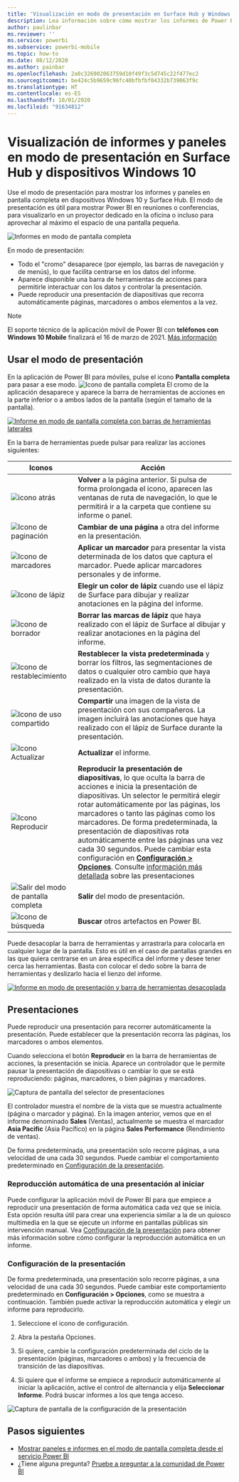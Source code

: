 ```yaml
---
title: 'Visualización en modo de presentación en Surface Hub y Windows 10: Power BI'
description: Lea información sobre cómo mostrar los informes de Power BI en Surface Hub y cómo mostrar los paneles, informes e iconos de Power BI en modo de presentación en dispositivos con Windows 10.
author: paulinbar
ms.reviewer: ''
ms.service: powerbi
ms.subservice: powerbi-mobile
ms.topic: how-to
ms.date: 08/12/2020
ms.author: painbar
ms.openlocfilehash: 2a0c326902063759d10f49f3c5d745c22f477ec2
ms.sourcegitcommit: be424c5b9659c96fc40bfbfbf04332b739063f9c
ms.translationtype: HT
ms.contentlocale: es-ES
ms.lasthandoff: 10/01/2020
ms.locfileid: "91634812"
---
```

# <a name="view-reports-and-dashboards-in-presentation-mode-on-surface-hub-and-windows-10-devices"></a>Visualización de informes y paneles en modo de presentación en Surface Hub y dispositivos Windows 10
Use el modo de presentación para mostrar los informes y paneles en pantalla completa en dispositivos Windows 10 y Surface Hub. El modo de presentación es útil para mostrar Power BI en reuniones o conferencias, para visualizarlo en un proyector dedicado en la oficina o incluso para aprovechar al máximo el espacio de una pantalla pequeña.

![Informes en modo de pantalla completa](./media/mobile-windows-10-app-presentation-mode/power-bi-presentation-mode-2.png)

En modo de presentación:
* Todo el "cromo" desaparece (por ejemplo, las barras de navegación y de menús), lo que facilita centrarse en los datos del informe.
* Aparece disponible una barra de herramientas de acciones para permitirle interactuar con los datos y controlar la presentación.
* Puede reproducir una presentación de diapositivas que recorra automáticamente páginas, marcadores o ambos elementos a la vez.

>[!NOTE]
>El soporte técnico de la aplicación móvil de Power BI con **teléfonos con Windows 10 Mobile** finalizará el 16 de marzo de 2021. [Más información](/legal/powerbi/powerbi-mobile/power-bi-mobile-app-end-of-support-for-windows-phones)

## <a name="use-presentation-mode"></a>Usar el modo de presentación
En la aplicación de Power BI para móviles, pulse el icono **Pantalla completa** para pasar a ese modo.
![Icono de pantalla completa](././media/mobile-windows-10-app-presentation-mode/power-bi-full-screen-icon.png) El cromo de la aplicación desaparece y aparece la barra de herramientas de acciones en la parte inferior o a ambos lados de la pantalla (según el tamaño de la pantalla).

[![Informe en modo de pantalla completa con barras de herramientas laterales](./media/mobile-windows-10-app-presentation-mode/power-bi-presentation-mode-toolbar.png)](./media/mobile-windows-10-app-presentation-mode/power-bi-presentation-mode-toolbar-expanded.png#lightbox)

En la barra de herramientas puede pulsar para realizar las acciones siguientes:

| Iconos | Acción |
|------|--------|
|![icono atrás](./media/mobile-windows-10-app-presentation-mode/power-bi-windows-10-presentation-back-icon.png)|**Volver** a la página anterior. Si pulsa de forma prolongada el icono, aparecen las ventanas de ruta de navegación, lo que le permitirá ir a la carpeta que contiene su informe o panel.|
|![Icono de paginación](./media/mobile-windows-10-app-presentation-mode/power-bi-windows-10-presentation-pages-icon.png)|**Cambiar de una página** a otra del informe en la presentación.|
|![Icono de marcadores](./media/mobile-windows-10-app-presentation-mode/power-bi-windows-10-presentation-bookmarks-icon.png)|**Aplicar un marcador** para presentar la vista determinada de los datos que captura el marcador. Puede aplicar marcadores personales y de informe.|
|![Icono de lápiz](./media/mobile-windows-10-app-presentation-mode/power-bi-windows-10-presentation-ink-icon.png)|**Elegir un color de lápiz** cuando use el lápiz de Surface para dibujar y realizar anotaciones en la página del informe.|
|![Icono de borrador](./media/mobile-windows-10-app-presentation-mode/power-bi-windows-10-presentation-eraser-icon.png)|**Borrar las marcas de lápiz** que haya realizado con el lápiz de Surface al dibujar y realizar anotaciones en la página del informe.          |
|![Icono de restablecimiento](./media/mobile-windows-10-app-presentation-mode/power-bi-windows-10-presentation-reset-icon.png)|**Restablecer la vista predeterminada** y borrar los filtros, las segmentaciones de datos o cualquier otro cambio que haya realizado en la vista de datos durante la presentación.|
|![Icono de uso compartido](./media/mobile-windows-10-app-presentation-mode/power-bi-windows-10-share-icon.png)|**Compartir** una imagen de la vista de presentación con sus compañeros. La imagen incluirá las anotaciones que haya realizado con el lápiz de Surface durante la presentación.|
|![Icono Actualizar](./media/mobile-windows-10-app-presentation-mode/power-bi-windows-10-presentation-refresh-icon.png)|**Actualizar** el informe.|
|![Icono Reproducir](./media/mobile-windows-10-app-presentation-mode/power-bi-windows-10-presentation-play-icon.png)|**Reproducir la presentación de diapositivas**, lo que oculta la barra de acciones e inicia la presentación de diapositivas. Un selector le permitirá elegir rotar automáticamente por las páginas, los marcadores o tanto las páginas como los marcadores. De forma predeterminada, la presentación de diapositivas rota automáticamente entre las páginas una vez cada 30 segundos. Puede cambiar esta configuración en [**Configuración > Opciones**](#slideshow-settings). Consulte [información más detallada](#slideshows) sobre las presentaciones|
|![Salir del modo de pantalla completa](./media/mobile-windows-10-app-presentation-mode/power-bi-windows-10-exit-full-screen-icon.png)|**Salir** del modo de presentación.|
|![Icono de búsqueda](./media/mobile-windows-10-app-presentation-mode/power-bi-windows-10-presentation-search-icon.png)|**Buscar** otros artefactos en Power BI.|

Puede desacoplar la barra de herramientas y arrastrarla para colocarla en cualquier lugar de la pantalla. Esto es útil en el caso de pantallas grandes en las que quiera centrarse en un área específica del informe y desee tener cerca las herramientas. Basta con colocar el dedo sobre la barra de herramientas y deslizarlo hacia el lienzo del informe.

[![Informe en modo de presentación y barra de herramientas desacoplada](./media/mobile-windows-10-app-presentation-mode/power-bi-windows-10-presentation-drag-toolbar-2.png)](./media/mobile-windows-10-app-presentation-mode/power-bi-windows-10-presentation-drag-toolbar-2-expanded.png#lightbox)

## <a name="slideshows"></a>Presentaciones

Puede reproducir una presentación para recorrer automáticamente la presentación. Puede establecer que la presentación recorra las páginas, los marcadores o ambos elementos.

Cuando selecciona el botón **Reproducir** en la barra de herramientas de acciones, la presentación se inicia. Aparece un controlador que le permite pausar la presentación de diapositivas o cambiar lo que se está reproduciendo: páginas, marcadores, o bien páginas y marcadores.

![Captura de pantalla del selector de presentaciones](././media/mobile-windows-10-app-presentation-mode//power-bi-windows-10-slideshow-selector.png)

 El controlador muestra el nombre de la vista que se muestra actualmente (página o marcador y página). En la imagen anterior, vemos que en el informe denominado **Sales** (Ventas), actualmente se muestra el marcador **Asia Pacific** (Asia Pacífico) en la página **Sales Performance** (Rendimiento de ventas).

De forma predeterminada, una presentación solo recorre páginas, a una velocidad de una cada 30 segundos. Puede cambiar el comportamiento predeterminado en [Configuración de la presentación](#slideshow-settings).


### <a name="auto-play-a-slideshow-on-startup"></a>Reproducción automática de una presentación al iniciar

Puede configurar la aplicación móvil de Power BI para que empiece a reproducir una presentación de forma automática cada vez que se inicia. Esta opción resulta útil para crear una experiencia similar a la de un quiosco multimedia en la que se ejecute un informe en pantallas públicas sin intervención manual. Vea [Configuración de la presentación](#slideshow-settings) para obtener más información sobre cómo configurar la reproducción automática en un informe.

### <a name="slideshow-settings"></a>Configuración de la presentación

De forma predeterminada, una presentación solo recorre páginas, a una velocidad de una cada 30 segundos. Puede cambiar este comportamiento predeterminado en **Configuración > Opciones**, como se muestra a continuación. También puede activar la reproducción automática y elegir un informe para reproducirlo.

1. Seleccione el icono de configuración.

1. Abra la pestaña Opciones.

1. Si quiere, cambie la configuración predeterminada del ciclo de la presentación (páginas, marcadores o ambos) y la frecuencia de transición de las diapositivas.

1. Si quiere que el informe se empiece a reproducir automáticamente al iniciar la aplicación, active el control de alternancia y elija **Seleccionar Informe**. Podrá buscar informes a los que tenga acceso.

![Captura de pantalla de la configuración de la presentación](././media/mobile-windows-10-app-presentation-mode//power-bi-windows-10-slideshow-settings.png)

## <a name="next-steps"></a>Pasos siguientes
* [Mostrar paneles e informes en el modo de pantalla completa desde el servicio Power BI](../end-user-focus.md)
* ¿Tiene alguna pregunta? [Pruebe a preguntar a la comunidad de Power BI](https://community.powerbi.com/)